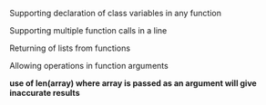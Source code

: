 Supporting declaration of class variables in any function

Supporting multiple function calls in a line

Returning of lists from functions

Allowing operations in function arguments

**use of len(array) where array is passed as an argument will give inaccurate results**
